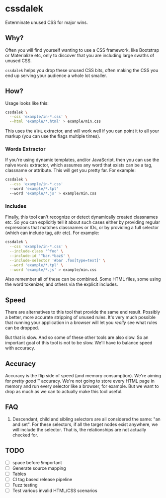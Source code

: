 cssdalek
========

Exterminate unused CSS for major wins.


## Why?

Often you will find yourself wanting to use a CSS framework, like Bootstrap
or Materialize etc, only to discover that you are including large swaths of
unused CSS.

`cssdalek` helps you drop these unused CSS bits, often making the CSS you end
up serving your audience a whole lot smaller.


## How?

Usage looks like this:

```sh
cssdalek \
  --css 'example/in-*.css' \
  --html 'example/*.html' > example/min.css
```

This uses the `HTML` extractor, and will work well if you can point it to all
your markup (you can use the flags multiple times).


### Words Extractor

If you're using dynamic templates, and/or JavaScript, then you can use the
naive `Words` extractor, which assumes any word that exists can be a tag,
classname or attribute. This will get you pretty far. For example:

```sh
cssdalek \
  --css 'example/in-*.css'
  --word 'example/*.tpl'
  --word 'example/*.js' > example/min.css
```


### Includes

Finally, this tool can't recognize or detect dynamically created classnames
etc. So you can explicitly tell it about such cases either by providing
regular expressions that matches classnames or IDs, or by providing a full
selector (which can include tag, attr etc). For example:

```sh
cssdalek \
  --css 'example/in-*.css' \
  --include-class '^foo' \
  --include-id '^bar.*baz$' \
  --include-selector '#bar .foo[type=text]' \
  --word 'example/*.tpl' \
  --word 'example/*.js' > example/min.css
```

Also remember all of these can be combined. Some HTML files, some using the
word tokenizer, and others via the explicit includes.


## Speed

There are alternatives to this tool that provide the same end result.
Possibly a better, more accurate stripping of unused rules. It's very much
possible that running your application in a browser will let you _really_ see
what rules can be dropped.

But that is slow. And so some of these other tools are also slow. So an
important goal of this tool is not to be slow. We'll have to balance speed
with accuracy.


## Accuracy

Accuracy is the flip side of speed (and memory consumption). We're aiming for
_pretty good_ ™ accuracy. We're not going to store every HTML page in memory
and run every selector like a browser, for example. But we want to drop as
much as we can to actually make this tool useful.


## FAQ

1. Descendant, child and sibling selectors are all considered the same: "an
and set". For these selectors, if all the target nodes exist anywhere, we
will include the selector. That is, the relationships are not actually
checked for.


## TODO

- [ ] space before !important
- [ ] Generate source mapping
- [ ] Tables
- [ ] CI tag based release pipeline
- [ ] Fuzz testing
- [ ] Test various invalid HTML/CSS scenarios
